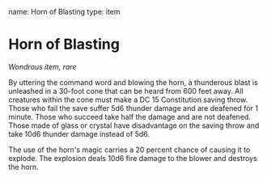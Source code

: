name: Horn of Blasting
type: item

# Horn of Blasting 
_Wondrous item, rare_ 

By uttering the command word and blowing the horn, a thunderous blast is unleashed in a 30-foot cone that can be heard from 600 feet away. All creatures within the cone must make a DC 15 Constitution saving throw. Those who fail the save suffer 5d6 thunder damage and are deafened for 1 minute. Those who succeed take half the damage and are not deafened. Those made of glass or crystal have disadvantage on the saving throw and take 10d6 thunder damage instead of 5d6.

The use of the horn's magic carries a 20 percent chance of causing it to explode. The explosion deals 10d6 fire damage to the blower and destroys the horn. 
